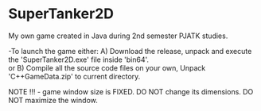 # SuperTanker2D
My own game created in Java during 2nd semester PJATK studies.




-To launch the game either:
A) Download the release, unpack and execute the 'SuperTanker2D.exe' file inside 'bin64'.    
or
B) Compile all the source code files on your own, Unpack 'C++GameData.zip' to current directory. 


NOTE !!! - game window size is FIXED. DO NOT change its dimensions. DO NOT maximize the window.
